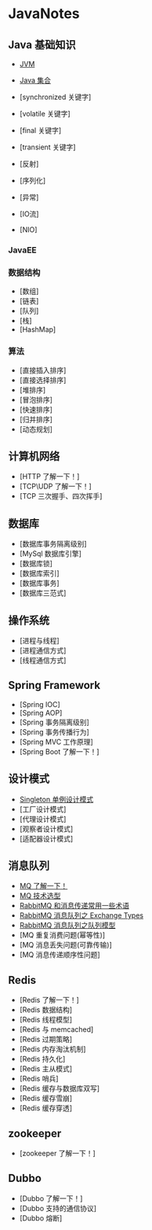 # JavaNotes

## Java 基础知识


- [JVM](/MD/Java基础知识/JaveSE/JVM/JVM目录.md)
- [Java 集合](/MD/Java基础知识/JaveSE/集合/Java集合/Java集合目录.md)

- [synchronized 关键字]
- [volatile 关键字]
- [final 关键字]
- [transient 关键字]
- [反射]
- [序列化]
- [异常]
- [IO流]
- [NIO]

### JavaEE

### 数据结构
- [数组]
- [链表]
- [队列]
- [栈]
- [HashMap]

### 算法
- [直接插入排序]
- [直接选择排序]
- [堆排序]
- [冒泡排序]
- [快速排序]
- [归并排序]
- [动态规划]


## 计算机网络
- [HTTP 了解一下！]
- [TCP\UDP 了解一下！]
- [TCP 三次握手、四次挥手]

## 数据库
- [数据库事务隔离级别]
- [MySql 数据库引擎]
- [数据库锁]
- [数据库索引]
- [数据库事务]
- [数据库三范式]

## 操作系统
- [进程与线程]
- [进程通信方式]
- [线程通信方式]

## Spring Framework
- [Spring IOC]
- [Spring AOP]
- [Spring 事务隔离级别]
- [Spring 事务传播行为]
- [Spring MVC 工作原理]
- [Spring Boot 了解一下！]

## 设计模式
- [Singleton 单例设计模式](/MD/设计模式/singleton.md)
- [工厂设计模式]
- [代理设计模式]
- [观察者设计模式]
- [适配器设计模式]

## 消息队列
- [MQ 了解一下！](/MD/消息队列/mq.md)
- [MQ 技术选型](/MD/消息队列/choice.md)
- [RabbitMQ 和消息传递常用一些术语](/MD/消息队列/RabbitMq_01.MD)
- [RabbitMQ 消息队列之 Exchange Types](/MD/消息队列/RabbitMq_02.MD)
- [RabbitMQ 消息队列之队列模型](/MD/消息队列/queue_model.md)
- [MQ 重复消费问题(幂等性)]
- [MQ 消息丢失问题(可靠传输)]
- [MQ 消息传递顺序性问题]

## Redis
- [Redis 了解一下！]
- [Redis 数据结构]
- [Redis 线程模型]
- [Redis 与 memcached]
- [Redis 过期策略]
- [Redis 内存淘汰机制]
- [Redis 持久化]
- [Redis 主从模式]
- [Redis 哨兵]
- [Redis 缓存与数据库双写]
- [Redis 缓存雪崩]
- [Redis 缓存穿透]

## zookeeper
- [zookeeper 了解一下！]

## Dubbo
- [Dubbo 了解一下！]
- [Dubbo 支持的通信协议]
- [Dubbo 熔断]
